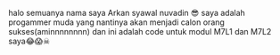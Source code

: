 halo semuanya nama saya Arkan syawal nuvadin 😎
saya adalah progammer muda yang nantinya akan menjadi calon orang sukses(aminnnnnnnn)
dan ini adalah code untuk modul M7L1 dan M7L2 saya😂😱☠

